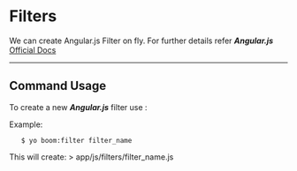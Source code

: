 Filters
============
We can create Angular.js Filter on fly. For further details refer ***Angular.js***
[Official Docs](http://docs.angularjs.org/guide/filter)

--------------------------

Command Usage
-------
To create a new ***Angular.js*** filter use :
    

Example:
```
   $ yo boom:filter filter_name
```

   This will create:
    > app/js/filters/filter_name.js
